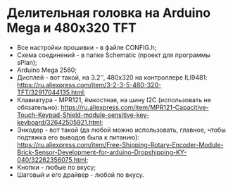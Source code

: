 # Делительная головка на Arduino Mega и 480x320 TFT

* Все настройки прошивки - в файле CONFIG.h;
* Схема соединений - в папке Schematic (проект для программы sPlan);
* Arduino Mega 2560;
* Дисплей - вот такой, на 3.2'', 480х320 на контроллере ILI9481: https://ru.aliexpress.com/item/3-2-3-5-480-320-TFT/32917044135.html;
* Клавиатура - MPR121, ёмкостная, на шину I2C (использовать не обязательно): https://ru.aliexpress.com/item/MPR121-Capacitive-Touch-Keypad-Shield-module-sensitive-key-keyboard/32642505921.html;
* Энкодер - вот такой (да любой можно использовать, главное, чтобы подтяжка его выводов была к питанию): https://ru.aliexpress.com/item/Free-Shipping-Rotary-Encoder-Module-Brick-Sensor-Development-for-arduino-Dropshipping-KY-040/32262356075.html;
* Кнопки - любые по вкусу;
* Шаговый и его драйвер - любой по вкусу.
